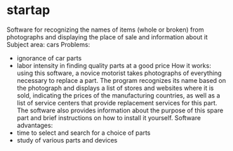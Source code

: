 # startap
Software for recognizing the names of items (whole or broken) from photographs and displaying the place of sale and information about it
Subject area: cars
Problems:
- ignorance of car parts
- labor intensity in finding quality parts at a good price
How it works:
  using this software, a novice motorist takes photographs of everything necessary to replace a part. The program recognizes its name based on the photograph and displays a list of stores and websites where it is sold, indicating the prices of the manufacturing countries, as well as a list of service centers that provide replacement services for this part. The software also provides information about the purpose of this spare part and brief instructions on how to install it yourself.
   Software advantages:
- time to select and search for a choice of parts
- study of various parts and devices
